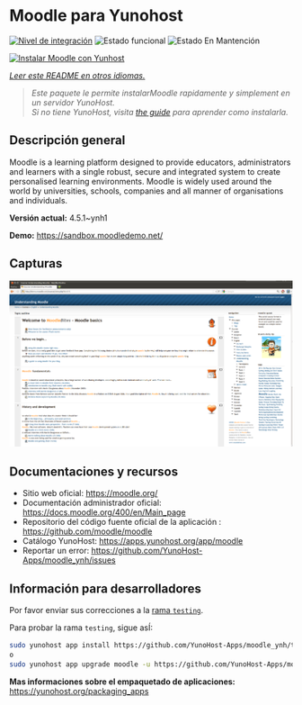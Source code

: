 <!--
Este archivo README esta generado automaticamente<https://github.com/YunoHost/apps/tree/master/tools/readme_generator>
No se debe editar a mano.
-->

# Moodle para Yunohost

[![Nivel de integración](https://apps.yunohost.org/badge/integration/moodle)](https://ci-apps.yunohost.org/ci/apps/moodle/)
![Estado funcional](https://apps.yunohost.org/badge/state/moodle)
![Estado En Mantención](https://apps.yunohost.org/badge/maintained/moodle)

[![Instalar Moodle con Yunhost](https://install-app.yunohost.org/install-with-yunohost.svg)](https://install-app.yunohost.org/?app=moodle)

*[Leer este README en otros idiomas.](./ALL_README.md)*

> *Este paquete le permite instalarMoodle rapidamente y simplement en un servidor YunoHost.*  
> *Si no tiene YunoHost, visita [the guide](https://yunohost.org/install) para aprender como instalarla.*

## Descripción general

Moodle is a learning platform designed to provide educators, administrators and learners with a single robust, secure and integrated system to create personalised learning environments. Moodle is widely used around the world by universities, schools, companies and all manner of organisations and individuals.


**Versión actual:** 4.5.1~ynh1

**Demo:** <https://sandbox.moodledemo.net/>

## Capturas

![Captura de Moodle](./doc/screenshots/Moodle_2.0_on_Firefox_4.0.png)

## Documentaciones y recursos

- Sitio web oficial: <https://moodle.org/>
- Documentación administrador oficial: <https://docs.moodle.org/400/en/Main_page>
- Repositorio del código fuente oficial de la aplicación : <https://github.com/moodle/moodle>
- Catálogo YunoHost: <https://apps.yunohost.org/app/moodle>
- Reportar un error: <https://github.com/YunoHost-Apps/moodle_ynh/issues>

## Información para desarrolladores

Por favor enviar sus correcciones a la [rama `testing`](https://github.com/YunoHost-Apps/moodle_ynh/tree/testing).

Para probar la rama `testing`, sigue asÍ:

```bash
sudo yunohost app install https://github.com/YunoHost-Apps/moodle_ynh/tree/testing --debug
o
sudo yunohost app upgrade moodle -u https://github.com/YunoHost-Apps/moodle_ynh/tree/testing --debug
```

**Mas informaciones sobre el empaquetado de aplicaciones:** <https://yunohost.org/packaging_apps>
